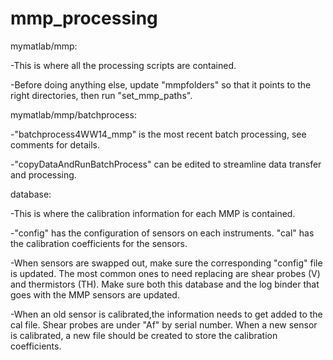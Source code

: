 # mmp_processing

mymatlab/mmp:

-This is where all the processing scripts are contained.

-Before doing anything else, update "mmpfolders" so that it points to 
the right directories, then run "set_mmp_paths". 

mymatlab/mmp/batchprocess:

-"batchprocess4WW14_mmp" is the most recent batch processing, see comments
for details.

-"copyDataAndRunBatchProcess" can be edited to streamline data transfer and
processing.

database:

-This is where the calibration information for each MMP is contained.

-"config" has the configuration of sensors on each instruments. "cal" has 
the calibration coefficients for the sensors.

-When sensors are swapped out, make sure the corresponding "config" file is
updated. The most common ones to need replacing are shear probes (V) and 
thermistors (TH). Make sure both this database and the log binder that goes 
with the MMP sensors are updated.

-When an old sensor is calibrated,the information needs to get added to the 
cal file. Shear probes are under "Af" by serial number. When a new sensor 
is calibrated, a new file should be created to store the calibration 
coefficients.
